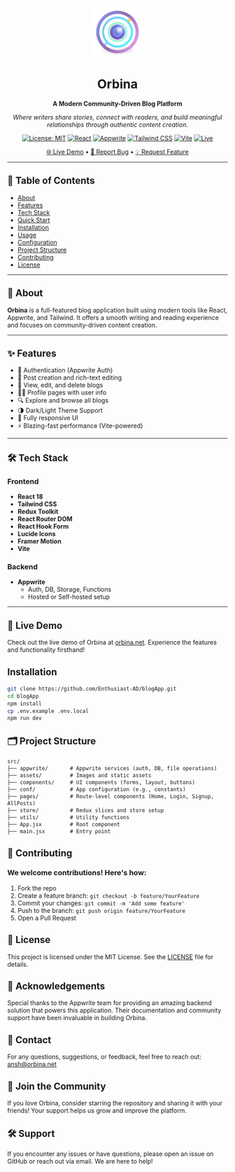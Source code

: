 <div align="center">
  <img src="src/assets/orbina.svg" alt="Orbina Logo" width="120" height="120">

  # Orbina

  **A Modern Community-Driven Blog Platform**

  *Where writers share stories, connect with readers, and build meaningful relationships through authentic content creation.*

  [![License: MIT](https://img.shields.io/badge/License-MIT-yellow.svg)](https://opensource.org/licenses/MIT)
  [![React](https://img.shields.io/badge/React-18.2.0-blue.svg)](https://reactjs.org/)
  [![Appwrite](https://img.shields.io/badge/Appwrite-Backend-red.svg)](https://appwrite.io/)
  [![Tailwind CSS](https://img.shields.io/badge/Tailwind_CSS-3.3.0-38B2AC.svg)](https://tailwindcss.com/)
  [![Vite](https://img.shields.io/badge/Vite-4.4.5-646CFF.svg)](https://vitejs.dev/)
  [![Live](https://img.shields.io/badge/Live%20Demo-Orbina-brightgreen)](https://orbina.net)

  [🌐 Live Demo](https://orbina.net) • [🐛 Report Bug](https://github.com/Enthusiast-AD/blogApp/issues) • [💡 Request Feature](https://github.com/Enthusiast-AD/blogApp/issues)
</div>

---

## 📖 Table of Contents

- [About](#about)
- [Features](#features)
- [Tech Stack](#tech-stack)
- [Quick Start](#quick-start)
- [Installation](#installation)
- [Usage](#usage)
- [Configuration](#configuration)
- [Project Structure](#project-structure)
- [Contributing](#contributing)
- [License](#license)

---

## 🧠 About

**Orbina** is a full-featured blog application built using modern tools like React, Appwrite, and Tailwind. It offers a smooth writing and reading experience and focuses on community-driven content creation.

---

## ✨ Features

- 🔐 Authentication (Appwrite Auth)
- 📝 Post creation and rich-text editing
- 📄 View, edit, and delete blogs
- 🧑‍💼 Profile pages with user info
- 🔍 Explore and browse all blogs
- 🌗 Dark/Light Theme Support
- 📱 Fully responsive UI
- ⚡ Blazing-fast performance (Vite-powered)

---

## 🛠️ Tech Stack

### Frontend

- **React 18**
- **Tailwind CSS**
- **Redux Toolkit**
- **React Router DOM**
- **React Hook Form**
- **Lucide Icons**
- **Framer Motion**
- **Vite**

### Backend

- **Appwrite**
  - Auth, DB, Storage, Functions
  - Hosted or Self-hosted setup

---

## 🚀 Live Demo
Check out the live demo of Orbina at [orbina.net](https://orbina.net). Experience the features and functionality firsthand!


##  Installation

```bash
git clone https://github.com/Enthusiast-AD/blogApp.git
cd blogApp
npm install
cp .env.example .env.local
npm run dev
```

## 🗂️ Project Structure

```plaintext
src/
├── appwrite/       # Appwrite services (auth, DB, file operations)
├── assets/         # Images and static assets
├── components/     # UI components (forms, layout, buttons)
├── conf/           # App configuration (e.g., constants)
├── pages/          # Route-level components (Home, Login, Signup, AllPosts)
├── store/          # Redux slices and store setup
├── utils/          # Utility functions
├── App.jsx         # Root component
├── main.jsx        # Entry point

```

## 🤝 Contributing
### We welcome contributions! Here's how:

1. Fork the repo
2. Create a feature branch: `git checkout -b feature/YourFeature`
3. Commit your changes: `git commit -m 'Add some feature'`
4. Push to the branch: `git push origin feature/YourFeature`
5. Open a Pull Request

## 📄 License
This project is licensed under the MIT License. See the [LICENSE](LICENSE) file for details.

## 🙏 Acknowledgements
Special thanks to the Appwrite team for providing an amazing backend solution that powers this application. Their documentation and community support have been invaluable in building Orbina.

## 📧 Contact
For any questions, suggestions, or feedback, feel free to reach out: [ansh@orbina.net](mailto:ansh@orbina.net)

## 🌟 Join the Community
If you love Orbina, consider starring the repository and sharing it with your friends! Your support helps us grow and improve the platform.



## 🛠️ Support
If you encounter any issues or have questions, please open an issue on GitHub or reach out via email. We are here to help!
